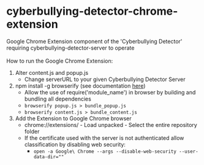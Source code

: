 # cyberbullying-detector-chrome-extension
Google Chrome Extension component of the 'Cyberbullying Detector' requiring cyberbullying-detector-server to operate
<br></br>
How to run the Google Chrome Extension:

1) Alter content.js and popup.js
   - Change serverURL to your given Cyberbullying Detector Server
2) npm install -g browserify (see documentation [here](http://browserify.org))
   - Allow the use of require('module_name') in browser by building and bundling all dependencies
   - `browserify popup.js > bundle_popup.js`
   - `browserify content.js > bundle_content.js`
3) Add the Extension to Google Chrome browser
   - chrome://extensions/ - Load unpacked - Select the entire repository folder
   - If the certificate used with the server is not authenticated allow classification by disabling web security: 
      - `open -a Google\ Chrome --args --disable-web-security --user-data-dir=""`
